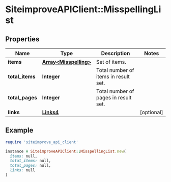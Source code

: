 # SiteimproveAPIClient::MisspellingList

## Properties

| Name | Type | Description | Notes |
| ---- | ---- | ----------- | ----- |
| **items** | [**Array&lt;Misspelling&gt;**](Misspelling.md) | Set of items. |  |
| **total_items** | **Integer** | Total number of items in result set. |  |
| **total_pages** | **Integer** | Total number of pages in result set. |  |
| **links** | [**Links4**](Links4.md) |  | [optional] |

## Example

```ruby
require 'siteimprove_api_client'

instance = SiteimproveAPIClient::MisspellingList.new(
  items: null,
  total_items: null,
  total_pages: null,
  links: null
)
```

